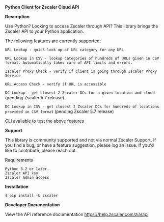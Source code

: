 **Python Client for Zscaler Cloud API**


**Description**

Use Python? Looking to access Zscaler through API?
This library brings the Zscaler API to your Python application.

The following features are currently supported:


`URL Lookup - quick look up of URL category for any URL`

`URL Lookup in CSV - lookup categories of hundreds of URLs given in CSV format. Automatically takes care of API limits and errors.`

`Zscaler Proxy Check - verify if client is going through Zscaler Proxy Service`

`URL Access Check - verify if URL is accessible`

`DC Lookup - get closest 2 Zscaler DCs for a given location and cloud` (pending Zscaler 5.7 release)

`DC Lookup in CSV - get closest 2 Zscaler DCs for hundreds of locations provided in CSV format` (pending Zscaler 5.7 release)


CLI available to test the above features

**Support**

This library is community supported and not via normal Zscaler Support.
If you find a bug, or have a feature suggestion, please log an issue. If you'd like to contribute, please reach out.

Requirements

    Python 3.2 or later.
    Zscaler API key
    Zscaler Admin access

**Installation**

`$ pip install -U zscaler`

**Developer Documentation**

View the API reference documentation
https://help.zscaler.com/zia/api